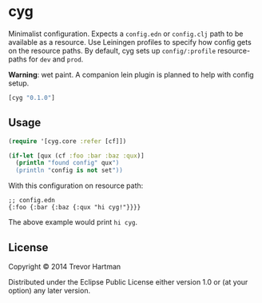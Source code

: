 # cyg

Minimalist configuration. Expects a `config.edn` or `config.clj` path to be
available as a resource. Use Leiningen profiles to specify how config gets on
the resource paths. By default, cyg sets up `config/:profile` resource-paths for
`dev` and `prod`.

**Warning**: wet paint. A companion lein plugin is planned to help with config
setup.

```clojure
[cyg "0.1.0"]
```

## Usage

```clojure
(require '[cyg.core :refer [cf]])

(if-let [qux (cf :foo :bar :baz :qux)]
  (println "found config" qux")
  (println "config is not set"))
```

With this configuration on resource path:

```
;; config.edn
{:foo {:bar {:baz {:qux "hi cyg!"}}}}
```

The above example would print `hi cyg`.

## License

Copyright © 2014 Trevor Hartman

Distributed under the Eclipse Public License either version 1.0 or (at
your option) any later version.
